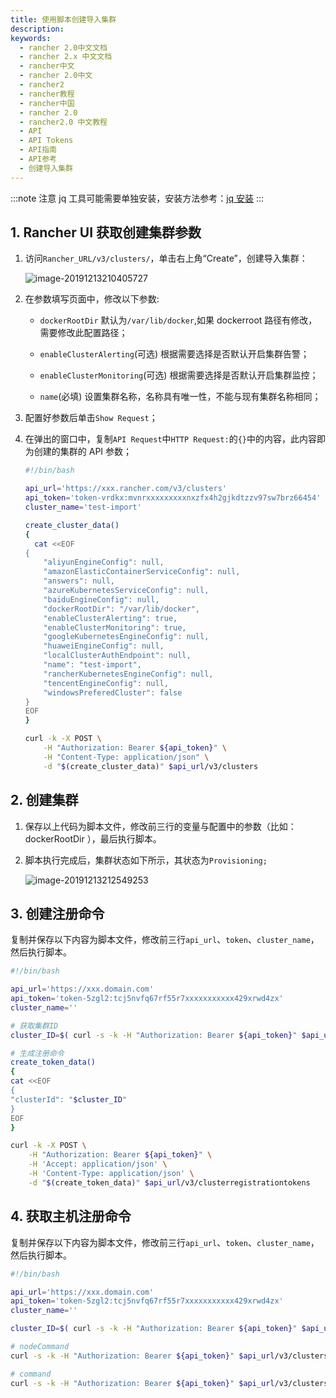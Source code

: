 ```yaml
---
title: 使用脚本创建导入集群
description:
keywords:
  - rancher 2.0中文文档
  - rancher 2.x 中文文档
  - rancher中文
  - rancher 2.0中文
  - rancher2
  - rancher教程
  - rancher中国
  - rancher 2.0
  - rancher2.0 中文教程
  - API
  - API Tokens
  - API指南
  - API参考
  - 创建导入集群
---
```


:::note 注意
jq 工具可能需要单独安装，安装方法参考：[jq 安装](https://stedolan.github.io/jq/download/)
:::

## 1. Rancher UI 获取创建集群参数

1. 访问`Rancher_URL/v3/clusters/`，单击右上角“Create”，创建导入集群：

   ![image-20191213210405727](/img/rancher/old-doc/image-20191213210405727.png)

1. 在参数填写页面中，修改以下参数:

   - `dockerRootDir`
     默认为`/var/lib/docker`,如果 dockerroot 路径有修改，需要修改此配置路径；

   - `enableClusterAlerting`(可选)
     根据需要选择是否默认开启集群告警；

   - `enableClusterMonitoring`(可选)
     根据需要选择是否默认开启集群监控；

   - `name`(必填)
     设置集群名称，名称具有唯一性，不能与现有集群名称相同；

1. 配置好参数后单击`Show Request`；

1. 在弹出的窗口中，复制`API Request`中`HTTP Request:`的`{}`中的内容，此内容即为创建的集群的 API 参数；

   ```bash
   #!/bin/bash

   api_url='https://xxx.rancher.com/v3/clusters'
   api_token='token-vrdkx:mvnrxxxxxxxxxnxzfx4h2gjkdtzzv97sw7brz66454'
   cluster_name='test-import'

   create_cluster_data()
   {
     cat <<EOF
   {
       "aliyunEngineConfig": null,
       "amazonElasticContainerServiceConfig": null,
       "answers": null,
       "azureKubernetesServiceConfig": null,
       "baiduEngineConfig": null,
       "dockerRootDir": "/var/lib/docker",
       "enableClusterAlerting": true,
       "enableClusterMonitoring": true,
       "googleKubernetesEngineConfig": null,
       "huaweiEngineConfig": null,
       "localClusterAuthEndpoint": null,
       "name": "test-import",
       "rancherKubernetesEngineConfig": null,
       "tencentEngineConfig": null,
       "windowsPreferedCluster": false
   }
   EOF
   }

   curl -k -X POST \
       -H "Authorization: Bearer ${api_token}" \
       -H "Content-Type: application/json" \
       -d "$(create_cluster_data)" $api_url/v3/clusters
   ```

## 2. 创建集群

1. 保存以上代码为脚本文件，修改前三行的变量与配置中的参数（比如：dockerRootDir ），最后执行脚本。
1. 脚本执行完成后，集群状态如下所示，其状态为`Provisioning;`

   ![image-20191213212549253](/img/rancher/old-doc/image-20191213212549253.png)

## 3. 创建注册命令

复制并保存以下内容为脚本文件，修改前三行`api_url`、`token`、`cluster_name`，然后执行脚本。

```bash
#!/bin/bash

api_url='https://xxx.domain.com'
api_token='token-5zgl2:tcj5nvfq67rf55r7xxxxxxxxxxx429xrwd4zx'
cluster_name=''

# 获取集群ID
cluster_ID=$( curl -s -k -H "Authorization: Bearer ${api_token}" $api_url/v3/clusters | jq -r ".data[] | select(.name == \"$cluster_name\") | .id" )

# 生成注册命令
create_token_data()
{
cat <<EOF
{
"clusterId": "$cluster_ID"
}
EOF
}

curl -k -X POST \
    -H "Authorization: Bearer ${api_token}" \
    -H 'Accept: application/json' \
    -H 'Content-Type: application/json' \
    -d "$(create_token_data)" $api_url/v3/clusterregistrationtokens

```

## 4. 获取主机注册命令

复制并保存以下内容为脚本文件，修改前三行`api_url`、`token`、`cluster_name`，然后执行脚本。

```bash
#!/bin/bash

api_url='https://xxx.domain.com'
api_token='token-5zgl2:tcj5nvfq67rf55r7xxxxxxxxxxx429xrwd4zx'
cluster_name=''

cluster_ID=$( curl -s -k -H "Authorization: Bearer ${api_token}" $api_url/v3/clusters | jq -r ".data[] | select(.name == \"$cluster_name\") | .id" )

# nodeCommand
curl -s -k -H "Authorization: Bearer ${api_token}" $api_url/v3/clusters/${cluster_ID}/clusterregistrationtokens | jq -r .data[].nodeCommand

# command
curl -s -k -H "Authorization: Bearer ${api_token}" $api_url/v3/clusters/${cluster_ID}/clusterregistrationtokens | jq -r .data[].command

```
